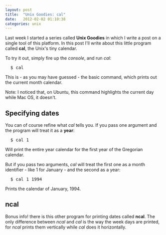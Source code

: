 ```yaml
---
layout: post
title:  "Unix Goodies: cal"
date:   2012-02-02 01:10:38
categories: unix
---
```


<span class="drops">L</span>ast week I started a series called **Unix Goodies** in which I write a post on a single tool of this platform. In this post I'll write about this little program called **cal**, the Unix's tiny calendar.

To try it out, simply fire up the _console_, and run _cal_:

<pre class="terminal">
  $ cal
</pre>

This is - as you may have guessed - the basic command, which prints out the current month calendar.

Note: I noticed that, on Ubuntu, this command highlights the current day while Mac OS, it doesn't.

## Specifying dates

You can of course refine what _cal_ tells you. If you pass one argument and the program will treat it as a **year**:

<pre class="terminal">
  $ cal 1
</pre>

Will print the entire year calendar for the first year of the Gregorian calendar.

But if you pass two arguments, _cal_ will treat the first one as a month identifier - like 1 for January - and the second as a year:

<pre class="terminal">
  $ cal 1 1994
</pre>

Prints the calendar of January, 1994.

## ncal

Bonus info! there is this other program for printing dates called **ncal**. The only difference between _ncal_ and _cal_ is the way the week days are printed, for _ncal_ prints them vertically while _cal_ does it horizontally.
